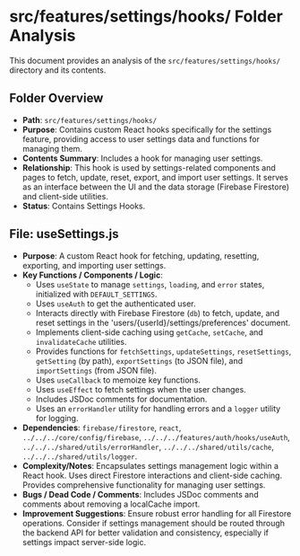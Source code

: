 # src/features/settings/hooks/ Folder Analysis

This document provides an analysis of the `src/features/settings/hooks/` directory and its contents.

## Folder Overview
- **Path**: `src/features/settings/hooks/`
- **Purpose**: Contains custom React hooks specifically for the settings feature, providing access to user settings data and functions for managing them.
- **Contents Summary**: Includes a hook for managing user settings.
- **Relationship**: This hook is used by settings-related components and pages to fetch, update, reset, export, and import user settings. It serves as an interface between the UI and the data storage (Firebase Firestore) and client-side utilities.
- **Status**: Contains Settings Hooks.

## File: useSettings.js
- **Purpose**: A custom React hook for fetching, updating, resetting, exporting, and importing user settings.
- **Key Functions / Components / Logic**:
    - Uses `useState` to manage `settings`, `loading`, and `error` states, initialized with `DEFAULT_SETTINGS`.
    - Uses `useAuth` to get the authenticated user.
    - Interacts directly with Firebase Firestore (`db`) to fetch, update, and reset settings in the 'users/{userId}/settings/preferences' document.
    - Implements client-side caching using `getCache`, `setCache`, and `invalidateCache` utilities.
    - Provides functions for `fetchSettings`, `updateSettings`, `resetSettings`, `getSetting` (by path), `exportSettings` (to JSON file), and `importSettings` (from JSON file).
    - Uses `useCallback` to memoize key functions.
    - Uses `useEffect` to fetch settings when the user changes.
    - Includes JSDoc comments for documentation.
    - Uses an `errorHandler` utility for handling errors and a `logger` utility for logging.
- **Dependencies**: `firebase/firestore`, `react`, `../../../core/config/firebase`, `../../../features/auth/hooks/useAuth`, `../../../shared/utils/errorHandler`, `../../../shared/utils/cache`, `../../../shared/utils/logger`.
- **Complexity/Notes**: Encapsulates settings management logic within a React hook. Uses direct Firestore interactions and client-side caching. Provides comprehensive functionality for managing user settings.
- **Bugs / Dead Code / Comments**: Includes JSDoc comments and comments about removing a localCache import.
- **Improvement Suggestions**: Ensure robust error handling for all Firestore operations. Consider if settings management should be routed through the backend API for better validation and consistency, especially if settings impact server-side logic.
